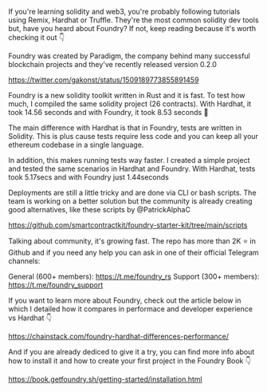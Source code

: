 If you're learning solidity and web3, you're probably following tutorials using Remix, Hardhat or Truffle. They're the most common solidity dev tools but, have you heard about Foundry? If not, keep reading because it's worth checking it out 👇

Foundry was created by Paradigm, the company behind many successful blockchain projects and they've recently released version 0.2.0

https://twitter.com/gakonst/status/1509189773855891459

Foundry is a new solidity toolkit written in Rust and it is fast. To test how much, I compiled the same solidity project (26 contracts). With Hardhat, it took 14.56 seconds and with Foundry, it took 8.53 seconds 💨

The main difference with Hardhat is that in Foundry, tests are written in Solidity. This is plus cause tests require less code and you can keep all your ethereum codebase in a single language.

In addition, this makes running tests way faster. I created a simple project and tested the same scenarios in Hardhat and Foundry. With Hardhat, tests took 5.17secs and with Foundry just 1.44seconds

Deployments are still a little tricky and are done via CLI or bash scripts. The team is working on a better solution but the community is already creating good alternatives, like these scripts by @PatrickAlphaC

https://github.com/smartcontractkit/foundry-starter-kit/tree/main/scripts

Talking about community, it's growing fast. The repo has more than 2K ⭐️ in Github and if you need any help you can ask in one of their official Telegram channels:

General (600+ members): https://t.me/foundry_rs
Support (300+ members): https://t.me/foundry_support

If you want to learn more about Foundry, check out the article below in which I detailed how it compares in performace and developer experience vs Hardhat 👇

https://chainstack.com/foundry-hardhat-differences-performance/

And if you are already dediced to give it a try, you can find more info about how to install it and how to create your first project in the Foundry Book 👇

https://book.getfoundry.sh/getting-started/installation.html
